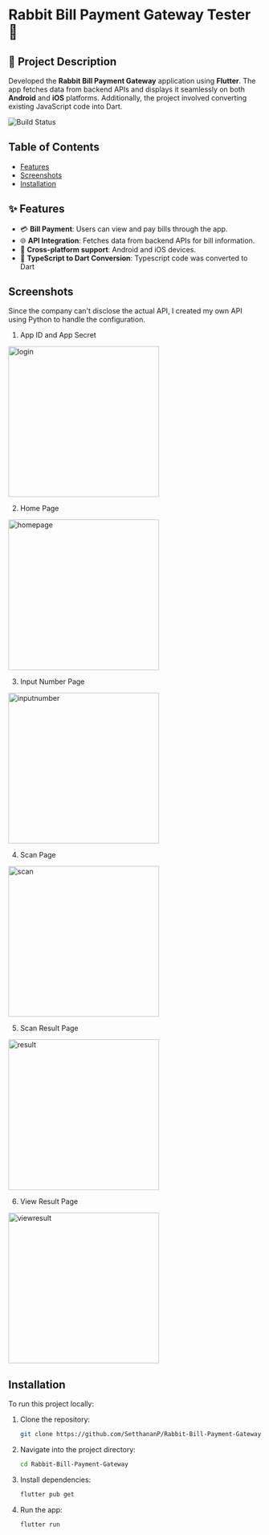 # Rabbit Bill Payment Gateway Tester 🐰 

## 📝 Project Description
Developed the **Rabbit Bill Payment Gateway** application using **Flutter**. The app fetches data from backend APIs and displays it seamlessly on both **Android** and **iOS** platforms. Additionally, the project involved converting existing JavaScript code into Dart.

![Build Status](https://img.shields.io/badge/build-Complete-brightgreen)

## Table of Contents
- [Features](#features)
- [Screenshots](#screenshots)
- [Installation](#installation)

## ✨ Features
- 💳 **Bill Payment**: Users can view and pay bills through the app.
- 🌐 **API Integration**: Fetches data from backend APIs for bill information.
- 📱 **Cross-platform support**: Android and iOS devices.
- 🔄 **TypeScript to Dart Conversion**: Typescript code was converted to Dart

## Screenshots
Since the company can't disclose the actual API, I created my own API using Python to handle the configuration.<br>

1. App ID and App Secret
   
<img src="https://github.com/SetthananP/Rabbit-Bill-Payment-Gateway/blob/main/imagesREADME/login.png?raw=true" alt="login" width="300"/>

2. Home Page
   
<img src="https://github.com/SetthananP/Rabbit-Bill-Payment-Gateway/blob/main/imagesREADME/home.png?raw=true" alt="homepage" width="300"/>

3. Input Number Page

<img src="https://github.com/SetthananP/Rabbit-Bill-Payment-Gateway/blob/main/imagesREADME/inputnumber.png?raw=true" alt="inputnumber" width="300"/>

4. Scan Page

<img src="https://github.com/SetthananP/Rabbit-Bill-Payment-Gateway/blob/main/imagesREADME/scan.png?raw=true" alt="scan" width="300"/>

5. Scan Result Page

<img src="https://github.com/SetthananP/Rabbit-Bill-Payment-Gateway/blob/main/imagesREADME/scanResult.png?raw=true" alt="result" width="300"/>

6. View Result Page

<img src="https://github.com/SetthananP/Rabbit-Bill-Payment-Gateway/blob/main/imagesREADME/viewResult.png?raw=true" alt="viewresult" width="300"/>


## Installation
To run this project locally:

1. Clone the repository:
   ```bash
   git clone https://github.com/SetthananP/Rabbit-Bill-Payment-Gateway.git

2. Navigate into the project directory:
   ```bash
   cd Rabbit-Bill-Payment-Gateway

3. Install dependencies:
   ```bash
   flutter pub get

4. Run the app:
   ```bash
   flutter run

